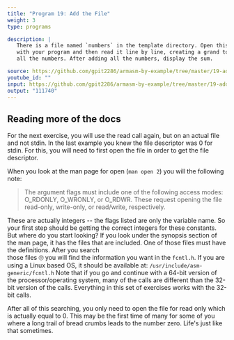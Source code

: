 ```yaml
---
title: "Program 19: Add the File"
weight: 3
type: programs

description: |
   There is a file named `numbers` in the template directory. Open this file 
   with your program and then read it line by line, creating a grand total of 
   all the numbers. After adding all the numbers, display the sum. 

source: https://github.com/gpit2286/armasm-by-example/tree/master/19-add-the-file
youtube_id: "" 
input: https://github.com/gpit2286/armasm-by-example/tree/master/19-add-the-file/template
output: "111740"
---
```

 
## Reading more of the docs

For the next exercise, you will use the read call again, but on an actual file 
and not stdin.  In the last example you knew the file descriptor was 0 for stdin. 
For this, you will need to first open the file in order to get the file descriptor. 

When you look at the man page for open (`man open 2`) you will the following note: 

> The argument flags must include one of the following access modes: O_RDONLY, 
> O_WRONLY, or O_RDWR. These  request  opening  the file read-only, write-only, 
> or read/write, respectively.

These are actually integers -- the flags listed are only the variable name. So your 
first step should be getting the correct integers for these constants. But where 
do you start looking? If you look under the synopsis section of the man page, it has the files 
that are included. One of those files must have the definitions. After you search  
those files 🙄 you will find the information you want in the `fcntl.h`. If you are 
using a Linux based OS, it should be available at: 
`/usr/include/asm-generic/fcntl.h`  Note that if you go and continue with a 
64-bit version of the processor/operating system, many of the calls are different 
than the 32-bit version of the calls. Everything in this set of exercises works with the 32-bit calls.
 
After all of this searching, you only need to open the file for read only which 
is actually equal to 0. This may be the first time of many for some of you where 
a long trail of bread crumbs leads to the number zero. Life's just like that sometimes. 
